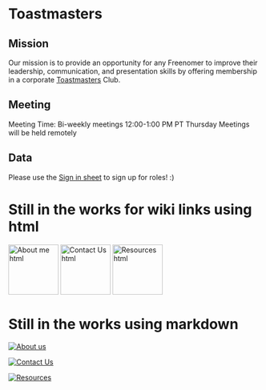 # Toastmasters

## Mission

Our mission is to provide an opportunity for any Freenomer to improve their leadership, communication, and presentation skills by offering membership in a corporate [Toastmasters](https://www.toastmasters.org/) Club.

## Meeting

Meeting Time: 
Bi-weekly meetings 
12:00-1:00 PM PT Thursday
Meetings will be held remotely

## Data

Please use the [Sign in sheet](https://docs.google.com/spreadsheets/d/1jW4MePieySrMCQtQaZQiDxJsRtbIGqPNCfw_ZUXUnb8/edit#gid=0) to sign up for roles! :)

# Still in the works for wiki links using html

<html>
  <body>
    <a href="https://github.com/loannhoa/toastmasters.wiki.git"><img src="https://user-images.githubusercontent.com/99045240/177595562-2a5ec00e-9e45-4a0f-875b-d2c981b6f0c8.png"alt="About me html" style="width:100px;height:100px;"></a>
  </body>
  </html>
 
<html>
  <body>
    <a href="https://github.com/loannhoa/toastmasters.wiki.git"><img src="https://user-images.githubusercontent.com/99045240/177601604-0ab03954-820d-4c9d-8d1f-602ffdc600a7.png"alt="Contact Us html" style="width:100px;height:100px;"></a>
  </body>
  </html>
  
  <html>
  <body>
    <a href="https://github.com/loannhoa/toastmasters.wiki.git"><img src="https://user-images.githubusercontent.com/99045240/177601777-895dad4a-d815-4aa3-8248-1a9b545ac013.png"alt="Resources html" style="width:100px;height:100px;"></a>
  </body>
  </html>

# Still in the works using markdown

[![About us](https://user-images.githubusercontent.com/99045240/177595562-2a5ec00e-9e45-4a0f-875b-d2c981b6f0c8.png)](https://github.com/loannhoa/toastmasters.wiki.git)

[![Contact Us](https://user-images.githubusercontent.com/99045240/177601604-0ab03954-820d-4c9d-8d1f-602ffdc600a7.png)](https://github.com/loannhoa/toastmasters.wiki.git)

[![Resources](https://user-images.githubusercontent.com/99045240/177601777-895dad4a-d815-4aa3-8248-1a9b545ac013.png)](https://github.com/loannhoa/toastmasters.wiki.git)

